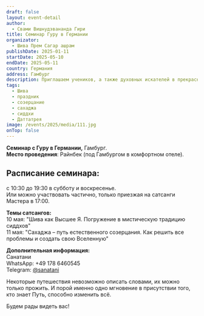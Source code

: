 ```yaml
---
draft: false
layout: event-detail
author:
  - Свами Вишнудэвананда Гири
title: Семинар Гуру в Германии
organizator:
  - Шива Прем Сагар ашрам
publishDate: 2025-01-11
startDate: 2025-05-10
endDate: 2025-05-11
country: Германия
address: Гамбург
description: Приглашаем учеников, а также духовных искателей в прекрасное весеннее время на два дня погрузиться в поле Просветлённого Мастера, монахов и духовных единомышленников.
tags:
  - Шива
  - праздник
  - созерцание
  - сахаджа
  - сиддхи
  - Даттатрея
image: /events/2025/media/111.jpg
onTop: false
---
```

**Семинар с Гуру в Германии,** Гамбург.  
**Место проведения**: Райнбек (под Гамбургом в комфортном отеле).  
  
## Расписание семинара:  

с 10:30 до 19:30 в субботу и воскресенье.  
Или можно участвовать частично, только приезжая на сатсанги Мастера в 17:00.  
  
**Темы сатсангов:**  
10 мая: "Шива как Высшее Я. Погружение в мистическую традицию сиддхов" \
11 мая: "Сахаджа – путь естественного созерцания. Как решить все проблемы и создать свою Вселенную"
  
  
**Дополнительная информация:**  
Санатани  
WhatsApp: +49 178 6460545  
Telegram: [@sanatani](https://t.me/sanatani "https://t.me/sanatani")  
  
Некоторые путешествия невозможно описать словами, их можно только прожить. И порой именно одно мгновение в присутствии того, кто знает Путь, способно изменить всё.  
  
Будем рады видеть вас!
